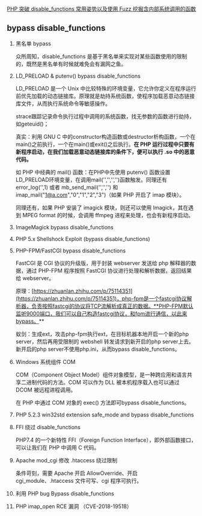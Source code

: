 [PHP 突破 disable_functions 常用姿势以及使用 Fuzz 挖掘含内部系统调用的函数](https://www.anquanke.com/post/id/197745)

## bypass disable_functions

1. 黑名单 bypass

   众所周知，disable_functions 是基于黑名单来实现对某些函数使用的限制的，既然是黑名单有时候就难免会有漏网之鱼。

2. LD_PRELOAD & putenv() bypass disable_functions

   LD_PRELOAD 是一个 Unix 中比较特殊的环境变量，它允许你定义在程序运行前优先加载的动态链接库。原理就是劫持系统函数，使程序加载恶意动态链接库文件，从而执行系统命令等敏感操作。

   strace跟踪记录命令执行过程中调用的系统函数，找无参数的函数进行劫持，如geteuid()；

   真实：利用 GNU C 中的constructor构造函数或destructor析构函数，一个在main()之前执行，一个在main()或exit()之后执行。**在 PHP 运行过程中只要有新程序启动，在我们加载恶意动态链接库的条件下，便可以执行 .so 中的恶意代码。**

   如 PHP 中经典的 mail() 函数：在PHP中先使用 putenv() 函数设置LD_PRELOAD环境变量，在调用mail('','','','')函数触发。同理还有error_log('',1) 或者 mb_send_mail('','','') 和 imap_mail("1@a.com","0","1","2","3")（如果 PHP 开启了 imap 模块）。

   同理还有，如果 PHP 安装了 imagick 模块，则还可以使用 Imagick，其在遇到 MPEG format 的时候，会调用 ffmpeg 进程来处理，也会有新程序启动。

3. ImageMagick bypass disable_functions

4. PHP 5.x Shellshock Exploit (bypass disable_functions)

5. PHP-FPM/FastCGI bypass disable_functions

   FastCGI 是 CGI 协议的升级版，用于封装 webserver 发送给 php 解释器的数据，通过 PHP-FPM 程序按照 FastCGI 协议进行处理和解析数据，返回结果给 webserver。

   原理：[https://zhuanlan.zhihu.com/p/75114351](https://zhuanlan.zhihu.com/p/75114351)，php-fpm是一个fastcgi协议解析器，负责按照fastcgi的协议将TCP流解析成真正的数据。**PHP-FPM默认监听9000端口，我们可以自己构造fastcgi协议，和fpm进行通信，以此来bypass。**

   蚁剑：生成ext，攻击php-fpm执行ext，在目标机器本地开启一个新的php server，然后再用受限制的 webshell 转发请求到新开启的php server上去。新开启的php server不使用php.ini，从而bypass disable_functions。

6. Windows 系统组件 COM

   COM（Component Object Model）组件对象模型，是一种跨应用和语言共享二进制代码的方法。COM 可以作为 DLL 被本机程序载入也可以通过 DCOM 被远程进程调用。

   在 PHP 中通过 COM 对象的 exec() 方法即可bypass disable_functions。

7. PHP 5.2.3 win32std extension safe_mode and bypass disable_functions

8. FFI 绕过 disable_functions

   PHP7.4 的一个新特性 FFI（Foreign Function Interface），即外部函数接口，可以让我们在 PHP 中调用 C 代码。

9. Apache mod_cgi 修改 .htaccess 绕过限制

   条件苛刻，需要 Apache 开启 AllowOverride、开启 cgi_module、.htaccess 文件可写、cgi 程序可执行。

10. 利用 PHP bug Bypass disable_functions

11. PHP imap_open RCE 漏洞 （CVE-2018-19518）